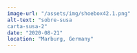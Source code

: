 ```yaml
---
image-url: "/assets/img/shoebox42.1.png"
alt-text: "sobre-susa
carta-susa-2"
date: "2020-08-21"
location: "Marburg, Germany"
---
```


